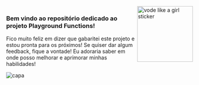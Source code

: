 
<div style="display: inline_block">    
  <img align="right" alt="vode like a girl sticker"  width="150px" src="https://media2.giphy.com/media/WQINRXYXaqVx6g4Eza/giphy.gif?cid=ecf05e4789737db75b1e5abcc2bceedc64eb0f3fece5a7c7&rid=giphy.gif&ct=s" />   
</div>

### Bem vindo ao repositório dedicado ao projeto Playground Functions! 
Fico muito feliz em dizer que gabaritei este projeto e estou pronta para os próximos! Se quiser dar algum feedback, fique a vontade! Eu adoraria saber em onde posso melhorar e aprimorar minhas habilidades!
<div>
   <img align="center" alt="capa" src="https://user-images.githubusercontent.com/95686401/158167502-f7e47056-688d-48a9-a14e-316814a5a998.png" />
</div>

